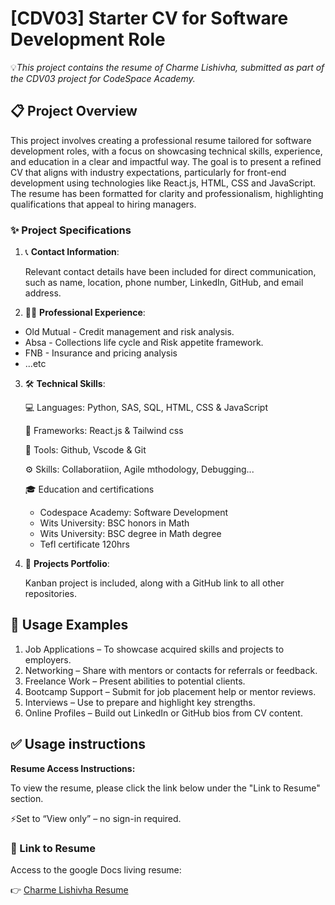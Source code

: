 # [CDV03] Starter CV for Software Development Role

💡*This project contains the resume of Charme Lishivha, submitted as part of the CDV03 project for CodeSpace Academy.*

## 📋 Project Overview

This project involves creating a professional resume tailored for software development roles, with a focus on showcasing technical skills, experience, and education in a clear and impactful way. The goal is to present a refined CV that aligns with industry expectations, particularly for front-end development using technologies like React.js, HTML, CSS and JavaScript. The resume has been formatted for clarity and professionalism, highlighting qualifications that appeal to hiring managers.

### ✨ Project Specifications

1. 📞 **Contact Information**:

   Relevant contact details have been included for direct communication, such as name, location, phone number, LinkedIn, GitHub, and email address.

2. 🧑‍💻 **Professional Experience**:

- Old Mutual - Credit management and risk analysis.
- Absa - Collections life cycle and Risk appetite framework.
- FNB - Insurance and pricing analysis
- ...etc

3. 🛠️ **Technical Skills**:

   💻 Languages: Python, SAS, SQL, HTML, CSS & JavaScript

   🧱 Frameworks: React.js & Tailwind css

   🧰 Tools: Github, Vscode & Git

   ⚙️ Skills: Collaboratiion, Agile mthodology, Debugging...

   🎓 Education and certifications

   - Codespace Academy: Software Development
   - Wits University: BSC honors in Math
   - Wits University: BSC degree in Math
     degree
   - Tefl certificate 120hrs

4. 📁 **Projects Portfolio**:

   Kanban project is included, along with a GitHub link to all other repositories.

## 📖 Usage Examples

1. Job Applications – To showcase acquired skills and projects to employers.
2. Networking – Share with mentors or contacts for referrals or feedback.
3. Freelance Work – Present abilities to potential clients.
4. Bootcamp Support – Submit for job placement help or mentor reviews.
5. Interviews – Use to prepare and highlight key strengths.
6. Online Profiles – Build out LinkedIn or GitHub bios from CV content.

## ✅ Usage instructions

**Resume Access Instructions:**

To view the resume, please click the link below under the "Link to Resume" section.

⚡Set to “View only” – no sign-in required.

### 🔗 Link to Resume

Access to the google Docs living resume:

👉 [Charme Lishivha Resume](https://docs.google.com/document/d/16JqL4fNBkSaP_2_p9GadSWGQC5RS9tXCh-zQctsvSvw/edit?usp=sharing)
